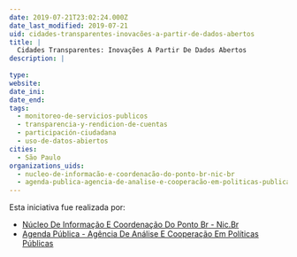 ```yaml
---
date: 2019-07-21T23:02:24.000Z
date_last_modified: 2019-07-21
uid: cidades-transparentes-inovacões-a-partir-de-dados-abertos
title: |
  Cidades Transparentes: Inovações A Partir De Dados Abertos
description: |
  
type: 
website: 
date_ini: 
date_end: 
tags:
  - monitoreo-de-servicios-publicos
  - transparencia-y-rendicion-de-cuentas
  - participación-ciudadana
  - uso-de-datos-abiertos
cities: 
  - São Paulo
organizations_uids:
  - nucleo-de-informacão-e-coordenacão-do-ponto-br-nic-br
  - agenda-publica-agencia-de-analise-e-cooperacão-em-politicas-publicas
---
```


Esta iniciativa fue realizada por:

- [Núcleo De Informação E Coordenação Do Ponto Br - Nic.Br](/organizaciones/nucleo-de-informacão-e-coordenacão-do-ponto-br-nic-br)
- [Agenda Pública - Agência De Análise E Cooperação Em Políticas Públicas](/organizaciones/agenda-publica-agencia-de-analise-e-cooperacão-em-politicas-publicas)
